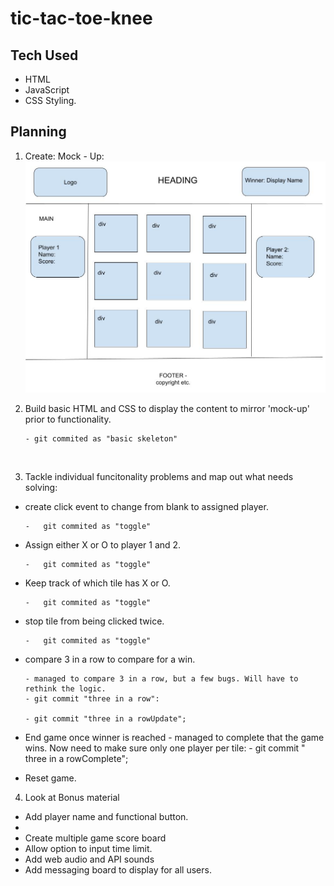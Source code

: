 # tic-tac-toe-knee

## Tech Used

-   HTML
-   JavaScript
-   CSS Styling.

## Planning

1.  Create: Mock - Up:
    ![mock_up](mock_up.jpg)

2.  Build basic HTML and CSS to display the content to mirror 'mock-up' prior to functionality.

        - git commited as "basic skeleton"

    </br>

3.  Tackle individual funcitonality problems and map out what needs solving:

-   create click event to change from blank to assigned player.

        -   git commited as "toggle"

-   Assign either X or O to player 1 and 2.

        -   git commited as "toggle"

-   Keep track of which tile has X or O.

        -   git commited as "toggle"

-   stop tile from being clicked twice.

        -   git commited as "toggle"

-   compare 3 in a row to compare for a win.

        - managed to compare 3 in a row, but a few bugs. Will have to rethink the logic.
        - git commit "three in a row":

        - git commit "three in a rowUpdate";

-   End game once winner is reached - managed to complete that the game wins. Now need to make sure only one player per tile: - git commit " three in a rowComplete";

-   Reset game.

4. Look at Bonus material

-   Add player name and functional button.
-
-   Create multiple game score board
-   Allow option to input time limit.
-   Add web audio and API sounds
-   Add messaging board to display for all users.
